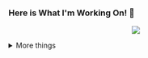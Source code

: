 ### Here is What I'm Working On! 👋

<p align="center">
  <a href= "https://github.com/anuraghazra/github-readme-stats"><img src="https://github-readme-stats.vercel.app/api?username=Soulcito&count_private=true&theme=tokyonight&include_all_commits=true&show_icons=true" /></a>  
</p>



<details>
  <summary> More things </summary>
  <br>
  <p align="center">
    <a href= "https://github.com/anuraghazra/github-readme-stats"><img src= "https://github-readme-stats.vercel.app/api/top-langs/?username=Soulcito&layout=compact" /></a>
  </p>
  <p>
    🔭 I’m currently working on ... China Construction Bank in Chile
    🌱 I’m currently learning ... Flutter, AirFlow 
    💬 Ask me about ... Anything
    📫 How to reach me: ... [linkedin] (https://www.linkedin.com/in/felipehinojosafernandez/)
    😄 Pronouns: ... He/Him
    ⚡ Fun fact: ... I'm a forever student    
  </p> 
  
</details>

